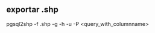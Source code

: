 ## exportar .shp
pgsql2shp -f <filename>.shp -g <columnname> -h <hostname> -u <userdb> -P <passdb> <dbname> <query_with_columnname>
